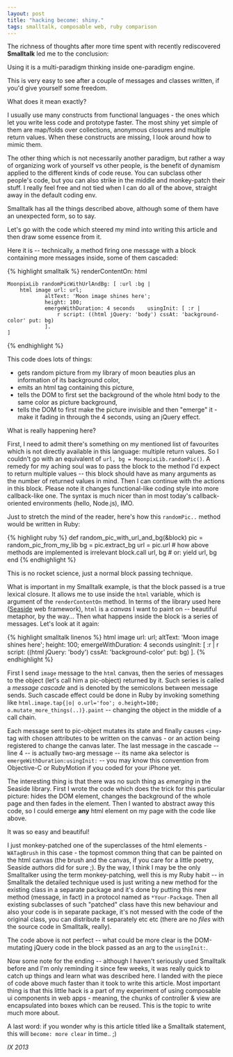 ```yaml
---
layout: post
title: "hacking become: shiny."
tags: smalltalk, composable web, ruby comparison
---
```


The richness of thoughts after more time spent with recently rediscovered
**Smalltalk** led me to the conclusion:

Using it is a multi-paradigm thinking inside one-paradigm engine.

This is very easy to see after a couple of messages and classes written, if
you'd give yourself some freedom.

What does it mean exactly?

I usually use many constructs from functional languages - the ones which let
you write less code and prototype faster. The most shiny yet simple of them
are map/folds over collections, anonymous closures and multiple return values.
When these constructs are missing, I look around how to mimic them.

The other thing which is not necessarily another paradigm, but rather a way of
organizing work of yourself vs other people, is the benefit of dynamism
applied to the different kinds of code reuse. You can subclass other people's
code, but you can also strike in the middle and monkey-patch their stuff. I
really feel free and not tied when I can do all of the above, straight away in
the default coding env.

Smalltalk has all the things described above, although some of them have an
unexpected form, so to say.

Let's go with the code which steered my mind into writing this article and
then draw some essence from it.

Here it is -- technically, a method firing one message with a block containing
more messages inside, some of them cascaded:

{% highlight smalltalk %}
renderContentOn: html

    MoonpixLib randomPicWithUrlAndBg: [ :url :bg |
        html image url: url; 
                altText: 'Moon image shines here';
                height: 100;
                emergeWithDuration: 4 seconds    usingInit: [ :r |
                    r script: ((html jQuery: 'body') cssAt: 'background-color' put: bg)
                ].  
    ]
{% endhighlight %}

This code does lots of things:

* gets random picture from my library of moon beauties plus an information of its background color,
* emits an html tag containing this picture,
* tells the DOM to first set the background of the whole html body to the same color as picture background,
* tells the DOM to first make the picture invisible and then "emerge" it - make it fading in through the 4 seconds, using an jQuery effect.

What is really happening here?

First, I need to admit there's something on my mentioned list of favourites
which is not directly available in this language: multiple return values. So I
couldn't go with an equivalent of `url, bg = MoonpixLib.randomPic()`. A remedy
for my aching soul was to pass the block to the method I'd expect to return
multiple values -- this block should have as many arguments as the number of
returned values in mind. Then I can continue with the actions in this block.
Please note it changes functional-like coding style into more callback-like
one. The syntax is much nicer than in most today's callback-oriented
environments (hello, Node.js), IMO.

Just to stretch the mind of the reader, here's how this `randomPic..` method
would be written in Ruby:

{% highlight ruby %}
def random_pic_with_url_and_bg(&block)
    pic = random_pic_from_my_lib
    bg = pic.extract_bg
    url = pic.url
    # how above methods are implemented is irrelevant
    block.call url, bg  # or:  yield url, bg
end
{% endhighlight %}

This is no rocket science, just a normal block passing technique.

What is important in my Smalltalk example, is that the block passed is a true
lexical closure. It allows me to use inside the `html` variable, which is
argument of the `renderContentOn` method. In terms of the library used here
([Seaside] web framework), `html` is a *canvas* I want to paint on --
beautiful metaphor, by the way... Then what happens inside the block is a
series of messages. Let's look at it again:

{% highlight smalltalk linenos %}
        html image url: url; 
                altText: 'Moon image shines here';
                height: 100;
                emergeWithDuration: 4 seconds    usingInit: [ :r |
                    r script: ((html jQuery: 'body') cssAt: 'background-color' put: bg)
                ]. 
{% endhighlight %}

First I send `image` message to the `html` canvas, then the series of messages
to the object (let's call him a pic-object) returned by it. Such series is
called a *message cascade* and is denoted by the semicolons between message
sends. Such cascade effect could be done in Ruby by invoking something like
`html.image.tap{|o| o.url='foo'; o.height=100; o.mutate_more_things(..)}.paint` 
-- changing the object in the middle of a call chain.

Each message sent to pic-object mutates its state and finally causes `<img>`
tag with chosen attributes to be written on the canvas - or an action being
registered to change the canvas later. The last message in the cascade -- line
4 -- is actually two-arg message -- its name aka selector is
`emergeWithDuration:usingInit:` -- you may know this convention from
Objective-C or RubyMotion if you coded for your iPhone yet.

The interesting thing is that there was no such thing as *emerging* in the
Seaside library. First I wrote the code which does the trick for this
particular picture: hides the DOM element, changes the background of the whole
page and then fades in the element. Then I wanted to abstract away this code,
so I could emerge **any** html element on my page with the code like above.

It was so easy and beautiful!

I just monkey-patched one of the superclasses of the html elements -
`WATagBrush` in this case - the topmost common thing that can be painted on
the html canvas (the brush and the canvas, if you care for a little poetry,
Seaside authors did for sure ;).  By the way, I think I may be the only
Smalltalker using the term monkey-patching, well this is my Ruby habit -- in
Smalltalk the detailed technique used is just writing a new method for the
existing class in a separate package and it's done by putting this new method
(message, in fact) in a protocol named as `*Your-Package`. Then all existing
subclasses of such "patched" class have this new behaviour and also your code
is in separate package, it's not messed with the  code of the original class,
you can distribute it separately etc etc (there are no *files* with the source
code in Smalltalk, really).

The code above is not perfect -- what could be more clear is the
DOM-mutating jQuery code in the block passed as an arg to the `usingInit:`.

Now some note for the ending -- although I haven't seriously used Smalltalk
before and I'm only reminding it since few weeks, it was really quick to catch
up things and learn what was described here. I landed with the piece of code
above much faster than it took to write this article. Most important thing is
that this little hack is a part of my experiment of using composable ui
components in web apps - meaning, the chunks of controller & view are
encapsulated into boxes which can be reused. This is the topic to write much
more about.

A last word: if you wonder why is this article titled like a Smalltalk
statement, this will `become: more clear` in time.. ;)

<!--eoe-->
*IX 2013*

[Seaside]: http://seaside.st
